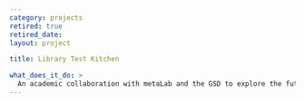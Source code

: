 ```yaml
---
category: projects
retired: true
retired_date:
layout: project

title: Library Test Kitchen

what_does_it_do: >
  An academic collaboration with metaLab and the GSD to explore the future of libraries.
---
```

